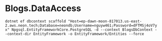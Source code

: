 # Blogs.DataAccess



`
dotnet ef dbcontext scaffold "Host=ep-dawn-moon-817013.us-east-2.aws.neon.tech;Database=neondb;Username=nguyw461;Password=dFTMSj4oV7yx" Npgsql.EntityFrameworkCore.PostgreSQL -d --context BlogsDbContext --context-dir EntityFramework -o EntityFramework/Entities --force
`

